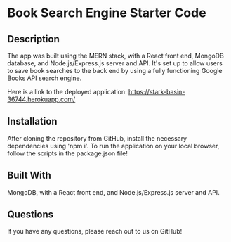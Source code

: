 # Book Search Engine Starter Code

## Description
The app was built using the MERN stack, with a React front end, MongoDB database, and Node.js/Express.js server and API. It's set up to allow users to save book searches to the back end by using a fully functioning Google Books API search engine.

Here is a link to the deployed application: https://stark-basin-36744.herokuapp.com/

## Installation
After cloning the repository from GitHub, install the necessary dependencies using 'npm i'. To run the application on your local browser, follow the scripts in the package.json file!

## Built With
MongoDB, with a React front end, and Node.js/Express.js server and API.

## Questions
If you have any questions, please reach out to us on GitHub!
